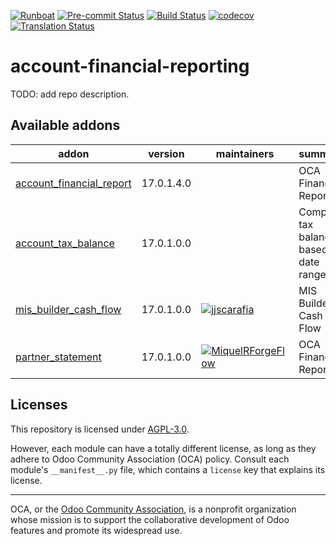 
[![Runboat](https://img.shields.io/badge/runboat-Try%20me-875A7B.png)](https://runboat.odoo-community.org/builds?repo=OCA/account-financial-reporting&target_branch=17.0)
[![Pre-commit Status](https://github.com/OCA/account-financial-reporting/actions/workflows/pre-commit.yml/badge.svg?branch=17.0)](https://github.com/OCA/account-financial-reporting/actions/workflows/pre-commit.yml?query=branch%3A17.0)
[![Build Status](https://github.com/OCA/account-financial-reporting/actions/workflows/test.yml/badge.svg?branch=17.0)](https://github.com/OCA/account-financial-reporting/actions/workflows/test.yml?query=branch%3A17.0)
[![codecov](https://codecov.io/gh/OCA/account-financial-reporting/branch/17.0/graph/badge.svg)](https://codecov.io/gh/OCA/account-financial-reporting)
[![Translation Status](https://translation.odoo-community.org/widgets/account-financial-reporting-17-0/-/svg-badge.svg)](https://translation.odoo-community.org/engage/account-financial-reporting-17-0/?utm_source=widget)

<!-- /!\ do not modify above this line -->

# account-financial-reporting

TODO: add repo description.

<!-- /!\ do not modify below this line -->

<!-- prettier-ignore-start -->

[//]: # (addons)

Available addons
----------------
addon | version | maintainers | summary
--- | --- | --- | ---
[account_financial_report](account_financial_report/) | 17.0.1.4.0 |  | OCA Financial Reports
[account_tax_balance](account_tax_balance/) | 17.0.1.0.0 |  | Compute tax balances based on date range
[mis_builder_cash_flow](mis_builder_cash_flow/) | 17.0.1.0.0 | [![jjscarafia](https://github.com/jjscarafia.png?size=30px)](https://github.com/jjscarafia) | MIS Builder Cash Flow
[partner_statement](partner_statement/) | 17.0.1.0.0 | [![MiquelRForgeFlow](https://github.com/MiquelRForgeFlow.png?size=30px)](https://github.com/MiquelRForgeFlow) | OCA Financial Reports

[//]: # (end addons)

<!-- prettier-ignore-end -->

## Licenses

This repository is licensed under [AGPL-3.0](LICENSE).

However, each module can have a totally different license, as long as they adhere to Odoo Community Association (OCA)
policy. Consult each module's `__manifest__.py` file, which contains a `license` key
that explains its license.

----
OCA, or the [Odoo Community Association](http://odoo-community.org/), is a nonprofit
organization whose mission is to support the collaborative development of Odoo features
and promote its widespread use.
